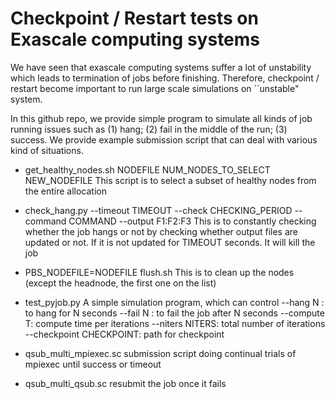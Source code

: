 # Checkpoint / Restart tests on Exascale computing systems

We have seen that exascale computing systems suffer a lot of unstability which leads to termination of jobs before finishing. Therefore, checkpoint / restart become important to run large scale simulations on ``unstable" system. 

In this github repo, we provide simple program to simulate all kinds of job running issues such as (1) hang; (2) fail in the middle of the run; (3) success. We provide example submission script that can deal with various kind of situations. 

- get_healthy_nodes.sh NODEFILE NUM_NODES_TO_SELECT NEW_NODEFILE
  This script is to select a subset of healthy nodes from the entire allocation

- check_hang.py --timeout TIMEOUT --check CHECKING_PERIOD --command COMMAND --output F1:F2:F3
  This is to constantly checking whether the job hangs or not by checking whether output files are updated or not. If it is not updated for TIMEOUT seconds. It will kill the job

- PBS_NODEFILE=NODEFILE flush.sh 
  This is to clean up the nodes (except the headnode, the first one on the list)


- test_pyjob.py 
  A simple simulation program, which can control 
  --hang N : to hang for N seconds
  --fail N : to fail the job after N seconds
  --compute T: compute time per iterations
  --niters NITERS: total number of iterations
  --checkpoint CHECKPOINT: path for checkpoint

- qsub_multi_mpiexec.sc
  submission script doing continual trials of mpiexec until success or timeout

- qsub_multi_qsub.sc
  resubmit the job once it fails
  
  